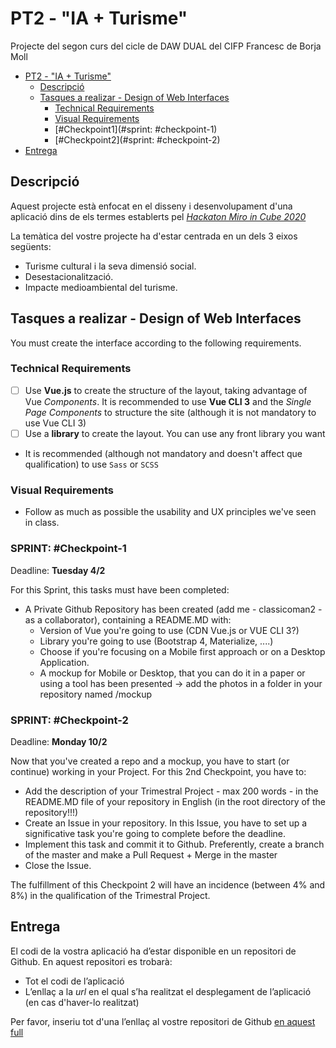 # PT2 - "IA + Turisme"

Projecte del segon curs del cicle de DAW DUAL del CIFP Francesc de Borja Moll

- [PT2 - "IA + Turisme"](#pt2---ia--turisme)
  * [Descripció](#descripcio)
  * [Tasques a realizar - Design of Web Interfaces](#tasques-a-realizar---design-of-web-interfaces)
    + [Technical Requirements](#technical-requirements)
    + [Visual Requirements](#visual-requirements)
    + [#Checkpoint1](#sprint: #checkpoint-1)
    + [#Checkpoint2](#sprint: #checkpoint-2)
- [Entrega](#entrega)

## Descripció

Aquest projecte està enfocat en el disseny i desenvolupament d'una aplicació dins de els termes establerts pel [*Hackaton Miro in Cube 2020*](http://www.programmemiro.fr/miro-in-cube/es/)

La temàtica del vostre projecte ha d'estar centrada en un dels 3 eixos següents:

- Turisme cultural i la seva dimensió social.
- Desestacionalització.
- Impacte medioambiental del turisme.

## Tasques a realizar - Design of Web Interfaces

You must create the interface according to the following requirements.

### Technical Requirements

- [ ] Use **Vue.js** to create the structure of the layout, taking advantage of Vue _Components_. It is recommended to use **Vue CLI 3** and the _Single Page Components_ to structure the site (although it is not mandatory to use Vue CLI 3)
- [ ] Use a **library** to create the layout. You can use any front library you want
* It is recommended (although not mandatory and doesn't affect que qualification) to use `Sass` or `SCSS`

### Visual Requirements

- Follow as much as possible the usability and UX principles we've seen in class.

### SPRINT:  #Checkpoint-1

Deadline:  **Tuesday 4/2**

For this Sprint, this tasks must have been completed:

- A Private Github Repository has been created (add me - classicoman2 - as a collaborator), containing a README.MD with:
  - Version of Vue you're going to use (CDN Vue.js or VUE CLI 3?)
  - Library you're going to use (Bootstrap 4, Materialize, ....)
  - Choose if you're focusing on a Mobile first approach or on a Desktop Application.
  - A mockup for Mobile or Desktop, that you can do it in a paper or using a tool has been presented  -> add the photos in a folder in your repository named  /mockup

### SPRINT:  #Checkpoint-2

Deadline: **Monday 10/2**

Now that you've created a repo and a mockup, you have to start (or continue) working in your Project.
For this 2nd Checkpoint, you have to:

- Add the description of your Trimestral Project - max 200 words - in the README.MD file of your repository in English (in the root directory of the repository!!!)
- Create an Issue in your repository. In this Issue, you have to set up a significative task you're going to complete before the deadline.
- Implement this task and commit it to Github. Preferently, create a branch of the master and make a Pull Request + Merge in the master
- Close the Issue.

The fulfillment of this Checkpoint 2 will have an incidence (between 4% and 8%) in the qualification of the Trimestral Project.

## Entrega

El codi de la vostra aplicació ha d’estar disponible en un repositori de Github. En aquest repositori es trobarà:

- Tot el codi de l’aplicació
- L’enllaç a la *url* en el qual s’ha realitzat el desplegament de l’aplicació (en cas d'haver-lo realitzat)

Per favor, inseriu tot d'una l’enllaç al vostre repositori de Github [en aquest full](https://docs.google.com/spreadsheets/d/1FixUlq-GTvYyesiMveXqQXBJHB8PvEcZjMoXzAhiySw/edit#gid=0)
